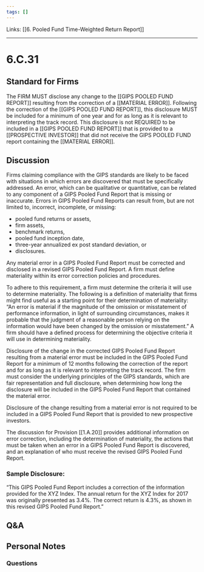 ```yaml
---
tags: []
---
```

Links: [[6. Pooled Fund Time-Weighted Return Report]]
___
# 6.C.31
## Standard for Firms
The FIRM MUST disclose any change to the [[GIPS POOLED FUND REPORT]] resulting from the correction of a [[MATERIAL ERROR]]. Following the correction of the [[GIPS POOLED FUND REPORT]], this disclosure MUST be included for a minimum of one year and for as long as it is relevant to interpreting the track record. This disclosure is not REQUIRED to be included in a [[GIPS POOLED FUND REPORT]] that is provided to a [[PROSPECTIVE INVESTOR]] that did not receive the GIPS POOLED FUND report containing the [[MATERIAL ERROR]].
## Discussion
Firms claiming compliance with the GIPS standards are likely to be faced with situations in which errors are discovered that must be specifically addressed. An error, which can be qualitative or quantitative, can be related to any component of a GIPS Pooled Fund Report that is missing or inaccurate. Errors in GIPS Pooled Fund Reports can result from, but are not limited to, incorrect, incomplete, or missing:
- pooled fund returns or assets,
- firm assets,
- benchmark returns,
- pooled fund inception date,
- three-year annualized ex post standard deviation, or
- disclosures.

Any material error in a GIPS Pooled Fund Report must be corrected and disclosed in a revised GIPS Pooled Fund Report. A firm must define materiality within its error correction policies and procedures.

To adhere to this requirement, a firm must determine the criteria it will use to determine materiality. The following is a definition of materiality that firms might find useful as a starting point for their determination of materiality: “An error is material if the magnitude of the omission or misstatement of performance information, in light of surrounding circumstances, makes it probable that the judgment of a reasonable person relying on the information would have been changed by the omission or misstatement.” A firm should have a defined process for determining the objective criteria it will use in determining materiality.

Disclosure of the change in the corrected GIPS Pooled Fund Report resulting from a material error must be included in the GIPS Pooled Fund Report for a minimum of 12 months following the correction of the report and for as long as it is relevant to interpreting the track record. The firm must consider the underlying principles of the GIPS standards, which are fair representation and full disclosure, when determining how long the disclosure will be included in the GIPS Pooled Fund Report that contained the material error.

Disclosure of the change resulting from a material error is not required to be included in a GIPS Pooled Fund Report that is provided to new prospective investors.

The discussion for Provision [[1.A.20]] provides additional information on error correction, including the determination of materiality, the actions that must be taken when an error in a GIPS Pooled Fund Report is discovered, and an explanation of who must receive the revised GIPS Pooled Fund Report.
### Sample Disclosure:
“This GIPS Pooled Fund Report includes a correction of the information provided for the XYZ Index. The annual return for the XYZ Index for 2017 was originally presented as 3.4%. The correct return is 4.3%, as shown in this revised GIPS Pooled Fund Report.”
## Q&A

## Personal Notes

### Questions